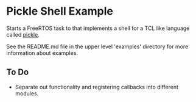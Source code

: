 # Pickle Shell Example

Starts a FreeRTOS task to that implements a shell for a TCL like language
called [pickle](https://github.com/howerj/pickle).

See the README.md file in the upper level 'examples' directory for more information about examples.

## To Do

- Separate out functionality and registering callbacks into different modules.

